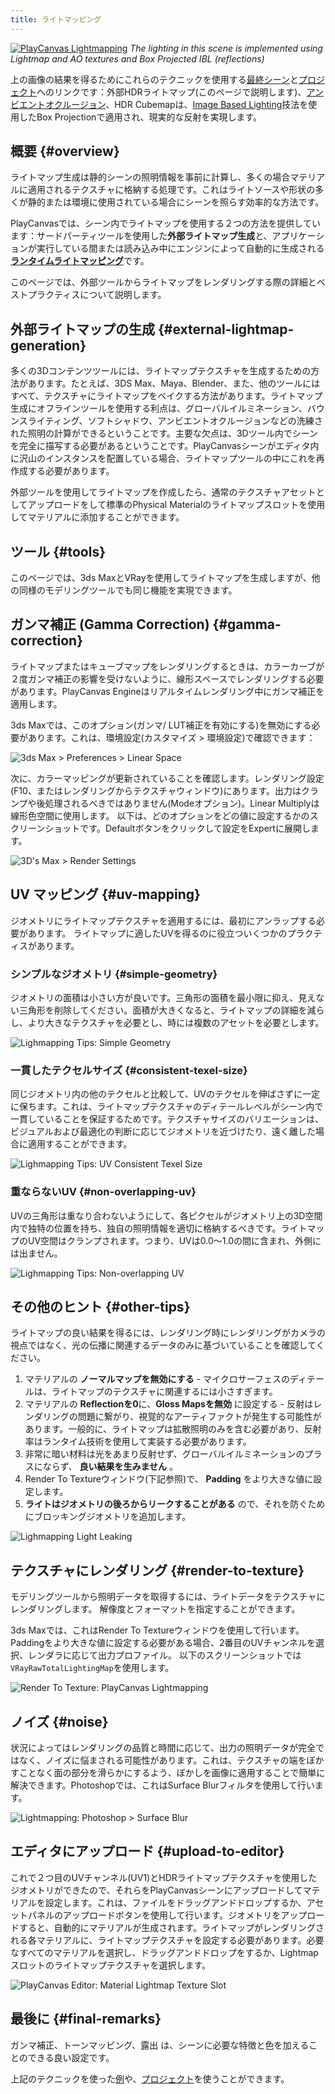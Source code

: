 ```yaml
---
title: ライトマッピング
---
```


[![PlayCanvas Lightmapping](/img/user-manual/graphics/lighting/lightmapping/playcanvas-lightmapping-scene.jpg)][13]
*The lighting in this scene is implemented using Lightmap and AO textures and Box Projected IBL (reflections)*

上の画像の結果を得るためにこれらのテクニックを使用する[最終シーン][13]と[プロジェクト][14]へのリンクです：外部HDRライトマップ(このページで説明します)、[アンビエントオクルージョン][12]、HDR Cubemapは、[Image Based Lighting][11]技法を使用したBox Projectionで適用され、現実的な反射を実現します。

## 概要 {#overview}

ライトマップ生成は静的シーンの照明情報を事前に計算し、多くの場合マテリアルに適用されるテクスチャに格納する処理です。これはライトソースや形状の多くが静的または環境に使用されている場合にシーンを照らす効率的な方法です。

PlayCanvasでは、シーン内でライトマップを使用する２つの方法を提供しています：サードパーティツールを使用した**外部ライトマップ生成**と、アプリケーションが実行している間または読み込み中にエンジンによって自動的に生成される[**ランタイムライトマッピング**][0]です。

このページでは、外部ツールからライトマップをレンダリングする際の詳細とベストプラクティスについて説明します。

## 外部ライトマップの生成 {#external-lightmap-generation}

多くの3Dコンテンツツールには、ライトマップテクスチャを生成するための方法があります。たとえば、3DS Max、Maya、Blender、また、他のツールにはすべて、テクスチャにライトマップをベイクする方法があります。ライトマップ生成にオフラインツールを使用する利点は、グローバルイルミネーション、バウンスライティング、ソフトシャドウ、アンビエントオクルージョンなどの洗練された照明の計算ができるということです。主要な欠点は、3Dツール内でシーンを完全に描写する必要があるということです。PlayCanvasシーンがエディタ内に沢山のインスタンスを配置している場合、ライトマップツールの中にこれを再作成する必要があります。

外部ツールを使用してライトマップを作成したら、通常のテクスチャアセットとしてアップロードをして標準のPhysical Materialのライトマップスロットを使用してマテリアルに添加することができます。

## ツール {#tools}

このページでは、3ds MaxとVRayを使用してライトマップを生成しますが、他の同様のモデリングツールでも同じ機能を実現できます。

## ガンマ補正 (Gamma Correction) {#gamma-correction}

ライトマップまたはキューブマップをレンダリングするときは、カラーカーブが２度ガンマ補正の影響を受けないように、線形スペースでレンダリングする必要があります。PlayCanvas Engineはリアルタイムレンダリング中にガンマ補正を適用します。

3ds Maxでは、このオプション(ガンマ/ LUT補正を有効にする)を無効にする必要があります。これは、環境設定(カスタマイズ > 環境設定)で確認できます：

![3ds Max > Preferences > Linear Space](/img/user-manual/graphics/lighting/lightmapping/3ds-max-preferences.png)

次に、カラーマッピングが更新されていることを確認します。レンダリング設定(F10、またはレンダリングからテクスチャウィンドウ)にあります。出力はクランプや後処理されるべきではありません(Modeオプション)。Linear Multiplyは線形色空間に使用します。
以下は、どのオプションをどの値に設定するかのスクリーンショットです。Defaultボタンをクリックして設定をExpertに展開します。

![3D's Max > Render Settings](/img/user-manual/graphics/lighting/lightmapping/3ds-max-render-settings-color-mapping.png)

## UV マッピング {#uv-mapping}

ジオメトリにライトマップテクスチャを適用するには、最初にアンラップする必要があります。 ライトマップに適したUVを得るのに役立ついくつかのプラクティスがあります。

### シンプルなジオメトリ {#simple-geometry}

ジオメトリの面積は小さい方が良いです。三角形の面積を最小限に抑え、見えない三角形を削除してください。面積が大きくなると、ライトマップの詳細を減らし、より大きなテクスチャを必要とし、時には複数のアセットを必要とします。

![Lighmapping Tips: Simple Geometry](/img/user-manual/graphics/lighting/lightmapping/uv-geometry.jpg)

### 一貫したテクセルサイズ {#consistent-texel-size}

同じジオメトリ内の他のテクセルと比較して、UVのテクセルを伸ばさずに一定に保ちます。これは、ライトマップテクスチャのディテールレベルがシーン内で一貫していることを保証するためです。テクスチャサイズのバリエーションは、ビジュアルおよび最適化の判断に応じてジオメトリを近づけたり、遠く離した場合に適用することができます。

![Lighmapping Tips: UV Consistent Texel Size](/img/user-manual/graphics/lighting/lightmapping/uv-consistency.jpg)

### 重ならないUV {#non-overlapping-uv}

UVの三角形は重なり合わないようにして、各ピクセルがジオメトリ上の3D空間内で独特の位置を持ち、独自の照明情報を適切に格納するべきです。ライトマップのUV空間はクランプされます。つまり、UVは0.0〜1.0の間に含まれ、外側には出ません。

![Lighmapping Tips: Non-overlapping UV](/img/user-manual/graphics/lighting/lightmapping/uv-overlapping.jpg)

## その他のヒント {#other-tips}

ライトマップの良い結果を得るには、レンダリング時にレンダリングがカメラの視点ではなく、光の伝播に関連するデータのみに基づいていることを確認してください。

1. マテリアルの **ノーマルマップを無効にする**  - マイクロサーフェスのディテールは、ライトマップのテクスチャに関連するには小さすぎます。
2. マテリアルの **Reflectionを0**に、**Gloss Mapsを無効** に設定する - 反射はレンダリングの問題に繋がり、視覚的なアーティファクトが発生する可能性があります。一般的に、ライトマップは拡散照明のみを含む必要があり、反射率はランタイム技術を使用して実装する必要があります。
3. 非常に暗い材料は光をあまり反射せず、グローバルイルミネーションのプラスにならず、 **良い結果を生みません** 。
4. Render To Textureウィンドウ(下記参照)で、 **Padding** をより大きな値に設定します。
5. **ライトはジオメトリの後ろからリークすることがある** ので、それを防ぐためにブロッキングジオメトリを追加します。

![Lighmapping Light Leaking](/img/user-manual/graphics/lighting/lightmapping/lightmapping-light-leak.jpg)

## テクスチャにレンダリング {#render-to-texture}

モデリングツールから照明データを取得するには、ライトデータをテクスチャにレンダリングします。 解像度とフォーマットを指定することができます。

3ds Maxでは、これはRender To Textureウィンドウを使用して行います。Paddingをより大きな値に設定する必要がある場合、2番目のUVチャンネルを選択、レンダラに応じて出力プロファイル。 以下のスクリーンショットでは`VRayRawTotalLightingMap`を使用します。

![Render To Texture: PlayCanvas Lightmapping](/img/user-manual/graphics/lighting/lightmapping/3ds-max-render-to-texture-window.png)

## ノイズ {#noise}

状況によってはレンダリングの品質と時間に応じて、出力の照明データが完全ではなく、ノイズに悩まされる可能性があります。これは、テクスチャの端をぼかすことなく面の部分を滑らかにするよう、ぼかしを画像に適用することで簡単に解決できます。Photoshopでは、これはSurface Blurフィルタを使用して行います。

![Lightmapping: Photoshop > Surface Blur](/img/user-manual/graphics/lighting/lightmapping/lightmapping-surface-blur.jpg)

## エディタにアップロード {#upload-to-editor}

これで２つ目のUVチャンネル(UV1)とHDRライトマップテクスチャを使用したジオメトリができたので、それらをPlayCanvasシーンにアップロードしてマテリアルを設定します。これは、ファイルをドラッグアンドドロップするか、アセットパネルのアップロードボタンを使用して行います。ジオメトリをアップロードすると、自動的にマテリアルが生成されます。ライトマップがレンダリングされる各マテリアルに、ライトマップテクスチャを設定する必要があります。必要なすべてのマテリアルを選択し、ドラッグアンドドロップをするか、Lightmapスロットのライトマップテクスチャを選択します。

![PlayCanvas Editor: Material Lightmap Texture Slot](/img/user-manual/graphics/lighting/lightmapping/lightmapping-material-slot.png)

## 最後に {#final-remarks}

ガンマ補正、トーンマッピング、露出 は、シーンに必要な特徴と色を加えることのできる良い設定です。

上記のテクニックを使った[例][13]や、[プロジェクト][14]を使うことができます。

[0]: /user-manual/graphics/lighting/runtime-lightmaps/
[11]: /user-manual/graphics/physical-rendering/image-based-lighting/
[12]: /user-manual/graphics/lighting/ambient-occlusion/
[13]: https://playcanv.as/p/zdkARz26/
[14]: https://playcanvas.com/project/446587/overview/archviz-example
